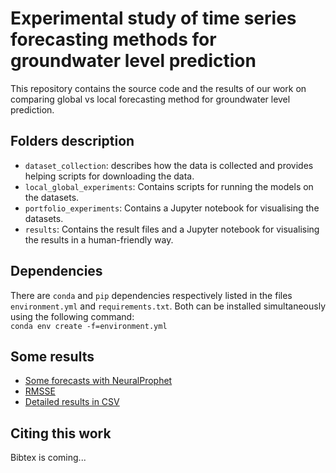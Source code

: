 # Experimental study of time series forecasting methods for groundwater level prediction

This repository contains the source code and the results of our work on comparing global vs local forecasting method for groundwater level prediction.

## Folders description
- `dataset_collection`: describes how the data is collected and provides helping scripts for downloading the data.
- `local_global_experiments`: Contains scripts for running the models on the datasets.
- `portfolio_experiments`: Contains a Jupyter notebook for visualising the datasets.
- `results`: Contains the result files and a Jupyter notebook for visualising the results in a human-friendly way.


## Dependencies
There are `conda` and `pip` dependencies respectively listed in the files `environment.yml` and `requirements.txt`. Both can be installed simultaneously using the following command:  
`conda env create -f=environment.yml`

## Some results
- [Some forecasts with NeuralProphet](results/Images/some-forecasts.pdf)
- [RMSSE](results/Images/cd-all-best.pdf)
- [Detailed results in CSV](results/all-performance.csv)


## Citing this work
Bibtex is coming...
